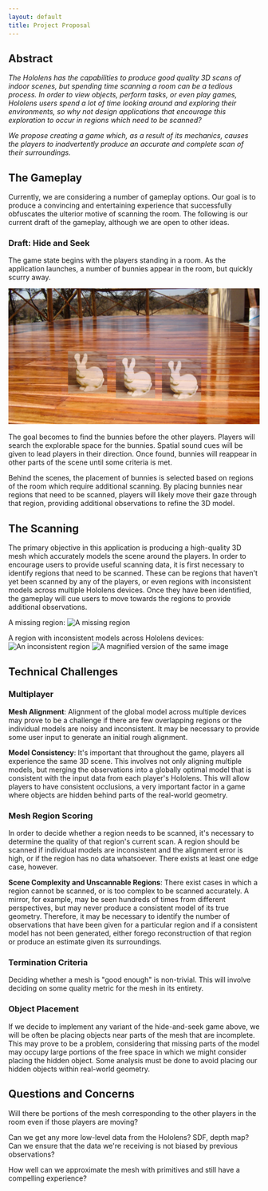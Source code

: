 ```yaml
---
layout: default
title: Project Proposal
---
```


## Abstract

_The Hololens has the capabilities to produce good quality 3D scans of indoor scenes, but spending time scanning a room can be a tedious process. In order to view objects, perform tasks, or even play games, Hololens users spend a lot of time looking around and exploring their environments, so why not design applications that encourage this exploration to occur in regions which need to be scanned?_

_We propose creating a game which, as a result of its mechanics, causes the players to inadvertently produce an accurate and complete scan of their surroundings._

## The Gameplay

Currently, we are considering a number of gameplay options. Our goal is to produce a convincing and entertaining experience that successfully obfuscates the ulterior motive of scanning the room. The following is our current draft of the gameplay, although we are open to other ideas. 

### Draft: Hide and Seek

The game state begins with the players standing in a room. As the application launches, a number of bunnies appear in the room, but quickly scurry away. 

![The start state](images/bunnies.png)

The goal becomes to find the bunnies before the other players. Players will search the explorable space for the bunnies. Spatial sound cues will be given to lead players in their direction. Once found, bunnies will reappear in other parts of the scene until some criteria is met. 

Behind the scenes, the placement of bunnies is selected based on regions of the room which require additional scanning. By placing bunnies near regions that need to be scanned, players will likely move their gaze through that region, providing additional observations to refine the 3D model.  

## The Scanning

The primary objective in this application is producing a high-quality 3D mesh which accurately models the scene around the players. In order to encourage users to provide useful scanning data, it is first necessary to identify regions that need to be scanned. These can be regions that haven't yet been scanned by any of the players, or even regions with inconsistent models across multiple Hololens devices. Once they have been identified, the gameplay will cue users to move towards the regions to provide additional observations.

A missing region:
![A missing region](images/missing.png)

A region with inconsistent models across Hololens devices:
![An inconsistent region](images/inconsistent.png)
![A magnified version of the same image](images/inconsistent_zoom.png)


## Technical Challenges

### Multiplayer

**Mesh Alignment**:
Alignment of the global model across multiple devices may prove to be a challenge if there are few overlapping regions or the individual models are noisy and inconsistent. It may be necessary to provide some user input to generate an initial rough alignment. 

**Model Consistency**:
It's important that throughout the game, players all experience the same 3D scene. This involves not only aligning multiple models, but merging the observations into a globally optimal model that is consistent with the input data from each player's Hololens. This will allow players to have consistent occlusions, a very important factor in a game where objects are hidden behind parts of the real-world geometry.

### Mesh Region Scoring

In order to decide whether a region needs to be scanned, it's necessary to determine the quality of that region's current scan. A region should be scanned if individual models are inconsistent and the alignment error is high, or if the region has no data whatsoever. There exists at least one edge case, however.

**Scene Complexity and Unscannable Regions**:
There exist cases in which a region cannot be scanned, or is too complex to be scanned accurately. A mirror, for example, may be seen hundreds of times from different perspectives, but may never produce a consistent model of its true geometry. Therefore, it may be necessary to identify the number of observations that have been given for a particular region and if a consistent model has not been generated, either forego reconstruction of that region or produce an estimate given its surroundings.

### Termination Criteria
Deciding whether a mesh is "good enough" is non-trivial. This will involve deciding on some quality metric for the mesh in its entirety. 

### Object Placement
If we decide to implement any variant of the hide-and-seek game above, we will be often be placing objects near parts of the mesh that are incomplete. This may prove to be a problem, considering that missing parts of the model may occupy large portions of the free space in which we might consider placing the hidden object. Some analysis must be done to avoid placing our hidden objects within real-world geometry. 

## Questions and Concerns
Will there be portions of the mesh corresponding to the other players in the room even if those players are moving?

Can we get any more low-level data from the Hololens? SDF, depth map? Can we ensure that the data we're receiving is not biased by previous observations?

How well can we approximate the mesh with primitives and still have a compelling experience?




